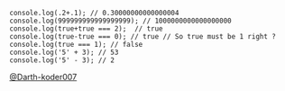 ```
console.log(.2+.1); // 0.30000000000000004
console.log(999999999999999999); // 1000000000000000000
console.log(true+true === 2);  // true
console.log(true-true === 0); // true // So true must be 1 right ?
console.log(true === 1); // false
console.log('5' + 3); // 53
console.log('5' - 3); // 2
```
[@Darth-koder007](https://github.com/@Darth-koder007)

